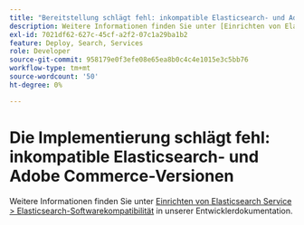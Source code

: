 ```yaml
---
title: "Bereitstellung schlägt fehl: inkompatible Elasticsearch- und Adobe Commerce-Versionen"
description: Weitere Informationen finden Sie unter [Einrichten von Elasticsearch Service &gt; Elasticsearch-Softwarekompatibilität](https://devdocs.magento.com/guides/v2.3/cloud/project/project-conf-files_services-elastic.html#elasticsearch-software-compatibility) in unserer Entwicklerdokumentation.
exl-id: 7021df62-627c-45cf-a2f2-07c1a29ba1b2
feature: Deploy, Search, Services
role: Developer
source-git-commit: 958179e0f3efe08e65ea8b0c4c4e1015e3c5bb76
workflow-type: tm+mt
source-wordcount: '50'
ht-degree: 0%

---
```


# Die Implementierung schlägt fehl: inkompatible Elasticsearch- und Adobe Commerce-Versionen

Weitere Informationen finden Sie unter [Einrichten von Elasticsearch Service > Elasticsearch-Softwarekompatibilität](https://devdocs.magento.com/guides/v2.3/cloud/project/project-conf-files_services-elastic.html#elasticsearch-software-compatibility) in unserer Entwicklerdokumentation.
